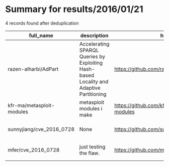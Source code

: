 
# Summary for results/2016/01/21
    
4 records found after deduplication

| full_name | description | html_url | matched_list | matched_count | pushed_at | size | stargazers_count | language | forks_count | vul_ids |
|---------------------------|-----------------------------------------------------------------------------------------|----------------------------------------------|----------------------------------|-----------------|---------------------------|--------|--------------------|------------|---------------|-------------------|
| razen-alharbi/AdPart | Accelerating SPARQL Queries by Exploiting Hash-based Locality and Adaptive Partitioning | https://github.com/razen-alharbi/AdPart | ['exploit'] | 1 | 2016-01-21 07:49:03+00:00 | 1867 | 9 | C++ | 7 | [] |
| kfr-ma/metasploit-modules | metasploit modules i make | https://github.com/kfr-ma/metasploit-modules | ['metasploit module OR payload'] | 1 | 2016-01-21 17:47:01+00:00 | 6 | 0 | Ruby | 0 | [] |
| sunnyjiang/cve_2016_0728 | None | https://github.com/sunnyjiang/cve_2016_0728 | ['cve-2'] | 1 | 2016-01-21 09:02:23+00:00 | 56 | 6 | C | 3 | ['CVE-2016-0728'] |
| mfer/cve_2016_0728 | just testing the flaw. | https://github.com/mfer/cve_2016_0728 | ['cve-2'] | 1 | 2016-01-21 11:27:01+00:00 | 0 | 1 | Shell | 0 | ['CVE-2016-0728'] |
